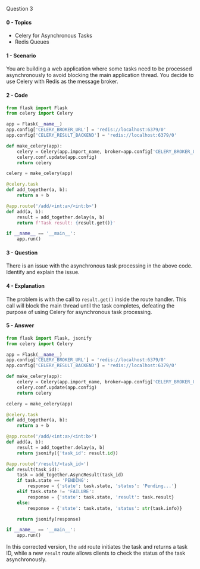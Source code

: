 Question 3

#### 0 - Topics
- Celery for Asynchronous Tasks
- Redis Queues

#### 1 - Scenario
You are building a web application where some tasks need to be processed asynchronously to avoid blocking the main application thread. You decide to use Celery with Redis as the message broker.

#### 2 - Code
```python
from flask import Flask
from celery import Celery

app = Flask(__name__)
app.config['CELERY_BROKER_URL'] = 'redis://localhost:6379/0'
app.config['CELERY_RESULT_BACKEND'] = 'redis://localhost:6379/0'

def make_celery(app):
    celery = Celery(app.import_name, broker=app.config['CELERY_BROKER_URL'])
    celery.conf.update(app.config)
    return celery

celery = make_celery(app)

@celery.task
def add_together(a, b):
    return a + b

@app.route('/add/<int:a>/<int:b>')
def add(a, b):
    result = add_together.delay(a, b)
    return f'Task result: {result.get()}'

if __name__ == '__main__':
    app.run()
```

#### 3 - Question
There is an issue with the asynchronous task processing in the above code. Identify and explain the issue.

#### 4 - Explanation
The problem is with the call to `result.get()` inside the route handler. This call will block the main thread until the task completes, defeating the purpose of using Celery for asynchronous task processing.

#### 5 - Answer
```python
from flask import Flask, jsonify
from celery import Celery

app = Flask(__name__)
app.config['CELERY_BROKER_URL'] = 'redis://localhost:6379/0'
app.config['CELERY_RESULT_BACKEND'] = 'redis://localhost:6379/0'

def make_celery(app):
    celery = Celery(app.import_name, broker=app.config['CELERY_BROKER_URL'])
    celery.conf.update(app.config)
    return celery

celery = make_celery(app)

@celery.task
def add_together(a, b):
    return a + b

@app.route('/add/<int:a>/<int:b>')
def add(a, b):
    result = add_together.delay(a, b)
    return jsonify({'task_id': result.id})

@app.route('/result/<task_id>')
def result(task_id):
    task = add_together.AsyncResult(task_id)
    if task.state == 'PENDING':
        response = {'state': task.state, 'status': 'Pending...'}
    elif task.state != 'FAILURE':
        response = {'state': task.state, 'result': task.result}
    else:
        response = {'state': task.state, 'status': str(task.info)}

    return jsonify(response)

if __name__ == '__main__':
    app.run()
```

In this corrected version, the `add` route initiates the task and returns a task ID, while a new `result` route allows clients to check the status of the task asynchronously.

